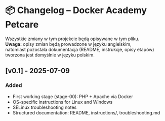 # 📦 Changelog – Docker Academy Petcare

Wszystkie zmiany w tym projekcie będą opisywane w tym pliku.  
**Uwaga:** opisy zmian będą prowadzone w języku angielskim,  
natomiast pozostała dokumentacja (README, instrukcje, opisy etapów) tworzona jest domyślnie w języku polskim.

## [v0.1] - 2025-07-09
### Added
- First working stage (stage-00): PHP + Apache via Docker
- OS-specific instructions for Linux and Windows
- SELinux troubleshooting notes
- Structured documentation: README, instructions/, troubleshooting.md
